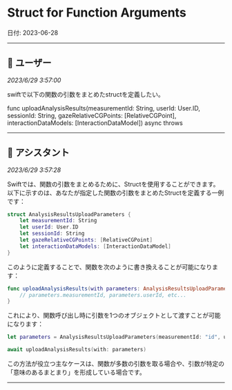 # Struct for Function Arguments

日付: 2023-06-28

---

## 👤 ユーザー
*2023/6/29 3:57:00*

swiftで以下の関数の引数をまとめたstructを定義したい。

func uploadAnalysisResults(measurementId: String, userId: User.ID, sessionId: String, gazeRelativeCGPoints: [RelativeCGPoint], interactionDataModels: [InteractionDataModel]) async throws

---

## 🤖 アシスタント
*2023/6/29 3:57:28*

Swiftでは、関数の引数をまとめるために、Structを使用することができます。以下に示すのは、あなたが指定した関数の引数をまとめたStructを定義する一例です：

```swift
struct AnalysisResultsUploadParameters {
    let measurementId: String
    let userId: User.ID
    let sessionId: String
    let gazeRelativeCGPoints: [RelativeCGPoint]
    let interactionDataModels: [InteractionDataModel]
}
```

このように定義することで、関数を次のように書き換えることが可能になります：

```swift
func uploadAnalysisResults(with parameters: AnalysisResultsUploadParameters) async throws {
    // parameters.measurementId, parameters.userId, etc...
}
```

これにより、関数呼び出し時に引数を1つのオブジェクトとして渡すことが可能になります：

```swift
let parameters = AnalysisResultsUploadParameters(measurementId: "id", userId: User.ID, sessionId: "session", gazeRelativeCGPoints: [], interactionDataModels: [])

await uploadAnalysisResults(with: parameters)
```

この方法が役立つ主なケースは、関数が多数の引数を取る場合や、引数が特定の「意味のあるまとまり」を形成している場合です。

---
